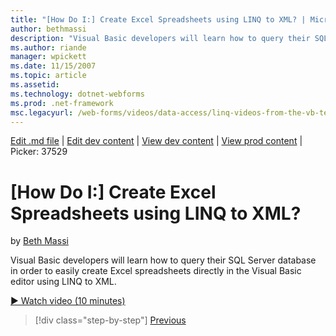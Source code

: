 ```yaml
---
title: "[How Do I:] Create Excel Spreadsheets using LINQ to XML? | Microsoft Docs"
author: bethmassi
description: "Visual Basic developers will learn how to query their SQL Server database in order to easily create Excel spreadsheets directly in the Visual Basic editor us..."
ms.author: riande
manager: wpickett
ms.date: 11/15/2007
ms.topic: article
ms.assetid: 
ms.technology: dotnet-webforms
ms.prod: .net-framework
msc.legacyurl: /web-forms/videos/data-access/linq-videos-from-the-vb-team/how-do-i-create-excel-spreadsheets-using-linq-to-xml
---
```

[Edit .md file](C:\Projects\msc\dev\Msc.Www\Web.ASP\App_Data\github\web-forms\videos\data-access\linq-videos-from-the-vb-team\how-do-i-create-excel-spreadsheets-using-linq-to-xml.md) | [Edit dev content](http://www.aspdev.net/umbraco#/content/content/edit/26863) | [View dev content](http://docs.aspdev.net/tutorials/web-forms/videos/data-access/linq-videos-from-the-vb-team/how-do-i-create-excel-spreadsheets-using-linq-to-xml.html) | [View prod content](http://www.asp.net/web-forms/videos/data-access/linq-videos-from-the-vb-team/how-do-i-create-excel-spreadsheets-using-linq-to-xml) | Picker: 37529

[How Do I:] Create Excel Spreadsheets using LINQ to XML?
====================
by [Beth Massi](https://github.com/bethmassi)

Visual Basic developers will learn how to query their SQL Server database in order to easily create Excel spreadsheets directly in the Visual Basic editor using LINQ to XML.

[&#9654; Watch video (10 minutes)](https://channel9.msdn.com/Blogs/ASP-NET-Site-Videos/how-do-i-create-excel-spreadsheets-using-linq-to-xml)

>[!div class="step-by-step"] [Previous](how-do-i-create-xml-documents-from-sql-data.md)